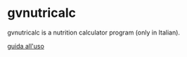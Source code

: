 # gvnutricalc

gvnutricalc is a nutrition calculator program (only in Italian).

[guida all'uso](https://github.com/fsinapsi/gvnutricalc/docs/index.html)

